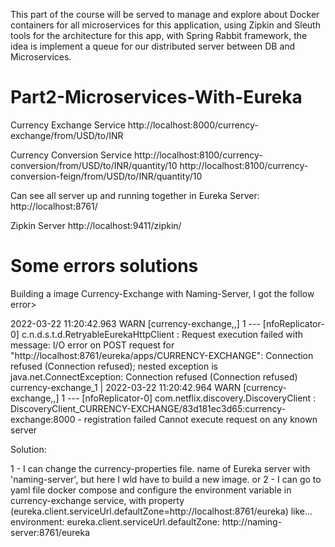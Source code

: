 
This part of the course will be served to manage and explore about Docker containers for all microservices for this application, using Zipkin and Sleuth tools for the architecture for this app, with Spring Rabbit framework, the idea is implement a queue for our distributed server between DB and Microservices.

# Part2-Microservices-With-Eureka

Currency Exchange Service
http://localhost:8000/currency-exchange/from/USD/to/INR

Currency Conversion Service
http://localhost:8100/currency-conversion/from/USD/to/INR/quantity/10
http://localhost:8100/currency-conversion-feign/from/USD/to/INR/quantity/10

Can see all server up and running together in Eureka Server: http://localhost:8761/


Zipkin Server
http://localhost:9411/zipkin/

# Some errors solutions

Building a image Currency-Exchange with Naming-Server, I got the follow error>

2022-03-22 11:20:42.963  WARN [currency-exchange,,] 1 --- [nfoReplicator-0] c.n.d.s.t.d.RetryableEurekaHttpClient    : Request execution failed with message: I/O error on POST request for "http://localhost:8761/eureka/apps/CURRENCY-EXCHANGE": Connection refused (Connection refused); nested exception is java.net.ConnectException: Connection refused (Connection refused)
currency-exchange_1  | 2022-03-22 11:20:42.964  WARN [currency-exchange,,] 1 --- [nfoReplicator-0] com.netflix.discovery.DiscoveryClient    : DiscoveryClient_CURRENCY-EXCHANGE/83d181ec3d65:currency-exchange:8000 - registration failed Cannot execute request on any known server

Solution:

1 - I can change the currency-properties file. name of Eureka server with 'naming-server', but here I wld have to build a new image.
 or
2 - I can go to yaml file docker compose and configure the environment variable in currency-exchange service, with property (eureka.client.serviceUrl.defaultZone=http://localhost:8761/eureka)
like...
environment:
eureka.client.serviceUrl.defaultZone: http://naming-server:8761/eureka